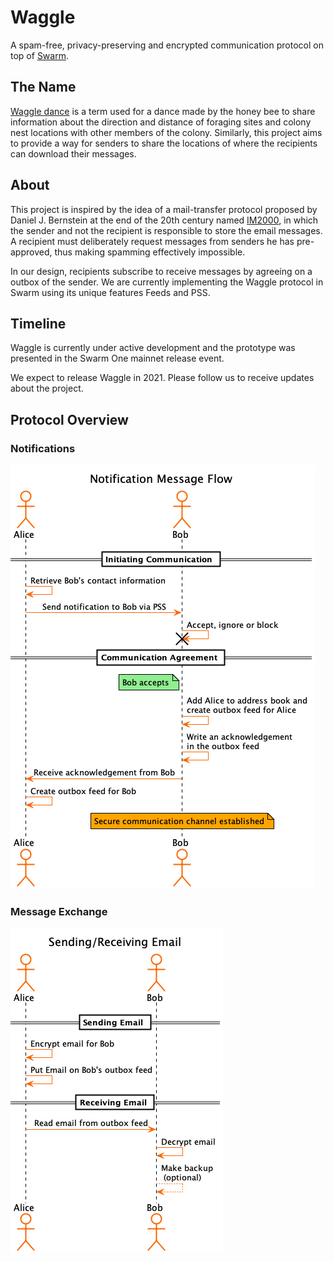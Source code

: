 # Waggle

A spam-free, privacy-preserving and encrypted communication protocol on top of [Swarm](https://www.ethswarm.org/).

## The Name

[Waggle dance](https://en.wikipedia.org/wiki/Waggle_dance) is a term used for a dance made by the honey bee to share information about the direction and distance of foraging sites and colony nest locations with other members of the colony.
Similarly, this project aims to provide a way for senders to share the locations of where the recipients can download their messages.

## About

This project is inspired by the idea of a mail-transfer protocol proposed by Daniel J. Bernstein at the end of the 20th century named [IM2000](https://cr.yp.to/im2000.html), in which the sender and not the recipient is responsible to store the email messages. A recipient must deliberately request messages from senders he has pre-approved, thus making spamming effectively impossible.

In our design, recipients subscribe to receive messages by agreeing on a outbox of the sender. We are currently implementing the Waggle protocol in Swarm using its unique features Feeds and PSS.

## Timeline

Waggle is currently under active development and the prototype was presented in the Swarm One mainnet release event.

We expect to release Waggle in 2021. Please follow us to receive updates about the project.

## Protocol Overview

### Notifications

![notification][notification_simple]

[notification_simple]: diagrams/notification_simple.png "Notification"

### Message Exchange

![message][message_simple]

[message_simple]: diagrams/message_simple.png "Message"
